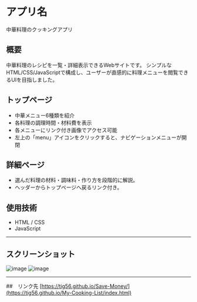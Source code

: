 # アプリ名
中華料理のクッキングアプリ

## 概要
中華料理のレシピを一覧・詳細表示できるWebサイトです。
シンプルなHTML/CSS/JavaScriptで構成し、ユーザーが直感的に料理メニューを閲覧できるUIを目指しました。

## トップページ
- 中華メニュー6種類を紹介
- 各料理の調理時間・材料費を表示
- 各メニューにリンク付き画像でアクセス可能
-  左上の「menu」アイコンをクリックすると、ナビゲーションメニューが開閉

## 詳細ページ
- 選んだ料理の材料・調味料・作り方を段階的に解説。
- ヘッダーからトップページへ戻るリンク付き。

## 使用技術
- HTML / CSS
- JavaScript


---

## スクリーンショット
![image](https://github.com/user-attachments/assets/718afc84-32c5-4023-843f-1209f965ce59)
![image](https://github.com/user-attachments/assets/a47fa911-7afa-4a56-adf5-466e3fa62039)

---

##　リンク先
[https://tig56.github.io/Save-Money/](https://tig56.github.io/My-Cooking-List/index.html)
